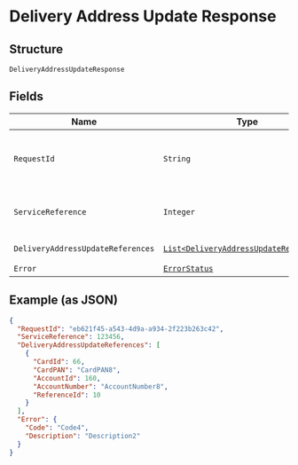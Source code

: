 
# Delivery Address Update Response

## Structure

`DeliveryAddressUpdateResponse`

## Fields

| Name | Type | Tags | Description | Getter | Setter |
|  --- | --- | --- | --- | --- | --- |
| `RequestId` | `String` | Optional | Request ID to which was passed on the API request. | String getRequestId() | setRequestId(String requestId) |
| `ServiceReference` | `Integer` | Optional | Service reference number for tracking. | Integer getServiceReference() | setServiceReference(Integer serviceReference) |
| `DeliveryAddressUpdateReferences` | [`List<DeliveryAddressUpdateReferences>`](../../doc/models/delivery-address-update-references.md) | Optional | - | List<DeliveryAddressUpdateReferences> getDeliveryAddressUpdateReferences() | setDeliveryAddressUpdateReferences(List<DeliveryAddressUpdateReferences> deliveryAddressUpdateReferences) |
| `Error` | [`ErrorStatus`](../../doc/models/error-status.md) | Optional | - | ErrorStatus getError() | setError(ErrorStatus error) |

## Example (as JSON)

```json
{
  "RequestId": "eb621f45-a543-4d9a-a934-2f223b263c42",
  "ServiceReference": 123456,
  "DeliveryAddressUpdateReferences": [
    {
      "CardId": 66,
      "CardPAN": "CardPAN8",
      "AccountId": 160,
      "AccountNumber": "AccountNumber8",
      "ReferenceId": 10
    }
  ],
  "Error": {
    "Code": "Code4",
    "Description": "Description2"
  }
}
```

